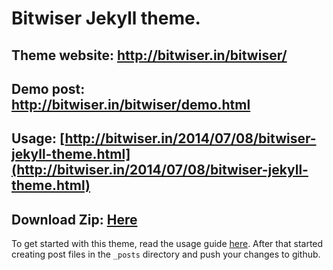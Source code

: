 # Bitwiser Jekyll theme.

## Theme website: http://bitwiser.in/bitwiser/

## Demo post: http://bitwiser.in/bitwiser/demo.html

## Usage: [http://bitwiser.in/2014/07/08/bitwiser-jekyll-theme.html](http://bitwiser.in/2014/07/08/bitwiser-jekyll-theme.html)

## Download Zip: [Here](http://goo.gl/iC85jv)

To get started with this theme, read the usage guide [here](http://bitwiser.in/2014/07/08/bitwiser-jekyll-theme.html). After that started creating post files in the ```_posts``` directory and push your changes to github.